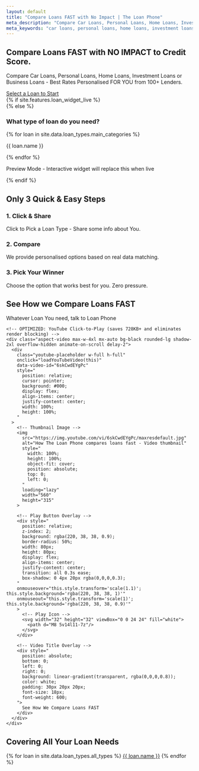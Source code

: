 ```yaml
---
layout: default
title: "Compare Loans FAST with No Impact | The Loan Phone"
meta_description: "Compare Car Loans, Personal Loans, Home Loans, Investment Loans, or Business Loans with zero impact on your credit score. Best personalised rates from 100+ lenders."
meta_keywords: "car loans, personal loans, home loans, investment loans, business loans, refinance, best loan rates"
---
```


<section class="bg-[var(--bg-accent)] py-20 md:py-32 transition-colors duration-300">
  <div class="container mx-auto px-6 grid md:grid-cols-2 gap-12 items-center">
    <div class="text-center md:text-left">
      <h1 class="text-4xl md:text-6xl font-extrabold text-[var(--text-primary)] leading-tight mb-4 animate-on-scroll">
        Compare Loans <span class="brand-red">FAST</span> with NO IMPACT to Credit Score.
      </h1>
      <p class="text-lg text-[var(--text-secondary)] mb-8 max-w-xl mx-auto md:mx-0 animate-on-scroll delay-1">
        Compare Car Loans, Personal Loans, Home Loans, Investment Loans or Business Loans - Best Rates Personalised FOR YOU from 100+ Lenders.
      </p>
      <a href="#loan-selector" class="inline-block bg-brand-red text-white font-bold text-lg px-8 py-4 rounded-lg shadow-xl hover:bg-brand-red-dark transition-transform duration-300 transform hover:scale-105 animate-on-scroll delay-2">
        Select a Loan to Start
      </a>
    </div>
    <div id="loan-selector">
      {% if site.features.loan_widget_live %}
        <!-- Live Widget -->
        <div id="repaymentWidget"></div>
        <script>
        (function () {
          const params = new Proxy(new URLSearchParams(window.location.search), {
            get: (searchParams, prop) => searchParams.get(prop),
          });
          if (params.partnerId) {
            localStorage.setItem("externalPartnerId", params.partnerId);
          } else {
            localStorage.setItem("externalPartnerId", "{{ site.features.partner_id }}");
          }
          localStorage.setItem("sourceUrl", "{{ site.features.source_url }}");
          localStorage.setItem("source", "{{ site.company.name }}");
          localStorage.setItem("targetSystem", "SKYNET");
          localStorage.setItem("countryCode", "AU");
        })();
        </script>
        <script src="{{ site.features.widget_js }}"></script>
        <link href="{{ site.features.widget_css }}" rel="stylesheet" />
      {% else %}
        <!-- Visual Placeholder -->
        <div class="bg-[var(--bg-primary)] p-4 sm:p-8 rounded-2xl shadow-2xl animate-on-scroll delay-3">
          <h3 class="text-xl font-bold text-center mb-4 text-[var(--text-primary)]">What type of loan do you need?</h3>
          <div class="grid grid-cols-2 sm:grid-cols-3 gap-4">
            {% for loan in site.data.loan_types.main_categories %}
              <div class="text-center p-4 bg-[var(--bg-secondary)] rounded-lg hover:shadow-md transition-shadow cursor-default">
                <i class="{{ loan.icon }} text-3xl brand-red mb-2"></i>
                <p class="font-semibold text-sm text-[var(--text-secondary)]">{{ loan.name }}</p>
              </div>
            {% endfor %}
          </div>
          <div class="mt-4 text-center">
            <p class="text-xs text-[var(--text-secondary)] opacity-75">
              <i class="fas fa-eye"></i> Preview Mode - Interactive widget will replace this when live
            </p>
          </div>
        </div>
      {% endif %}
    </div>
  </div>
</section>

<section id="how-it-works" class="py-20 bg-[var(--bg-secondary)] transition-colors duration-300">
  <div class="container mx-auto px-6 text-center">
    <h2 class="text-3xl font-bold mb-4 animate-on-scroll">Only 3 Quick & Easy Steps</h2>
    <div class="grid md:grid-cols-3 gap-10 mt-12">
      <div class="flex flex-col items-center animate-on-scroll delay-1">
        <div class="bg-red-100 p-6 rounded-full mb-4">
          <i class="fa-solid fa-hand-pointer text-4xl brand-red"></i>
        </div>
        <h3 class="text-xl font-bold mb-2">1. Click & Share</h3>
        <p class="text-[var(--text-secondary)]">Click to Pick a Loan Type - Share some info about You.</p>
      </div>
      <div class="flex flex-col items-center animate-on-scroll delay-2">
        <div class="bg-red-100 p-6 rounded-full mb-4">
          <i class="fa-solid fa-right-left text-4xl brand-red"></i>
        </div>
        <h3 class="text-xl font-bold mb-2">2. Compare</h3>
        <p class="text-[var(--text-secondary)]">We provide personalised options based on real data matching.</p>
      </div>
      <div class="flex flex-col items-center animate-on-scroll delay-3">
        <div class="bg-red-100 p-6 rounded-full mb-4">
          <i class="fa-solid fa-trophy text-4xl brand-red"></i>
        </div>
        <h3 class="text-xl font-bold mb-2">3. Pick Your Winner</h3>
        <p class="text-[var(--text-secondary)]">Choose the option that works best for you. Zero pressure.</p>
      </div>
    </div>
  </div>
</section>

<section class="py-20 bg-gray-900 text-white">
  <div class="container mx-auto px-6 text-center">
    <h2 class="text-3xl font-bold mb-4 animate-on-scroll">See How we Compare Loans <span class="brand-red">FAST</span></h2>
    <p class="text-gray-300 max-w-3xl mx-auto mb-8 animate-on-scroll delay-1">Whatever Loan You need, talk to Loan Phone</p>
    
    <!-- OPTIMIZED: YouTube Click-to-Play (saves 728KB+ and eliminates render blocking) -->
    <div class="aspect-video max-w-4xl mx-auto bg-black rounded-lg shadow-2xl overflow-hidden animate-on-scroll delay-2">
      <div 
        class="youtube-placeholder w-full h-full" 
        onclick="loadYouTubeVideo(this)" 
        data-video-id="6skCwdEYgPc"
        style="
          position: relative;
          cursor: pointer;
          background: #000;
          display: flex;
          align-items: center;
          justify-content: center;
          width: 100%;
          height: 100%;
        "
      >
        <!-- Thumbnail Image -->
        <img 
          src="https://img.youtube.com/vi/6skCwdEYgPc/maxresdefault.jpg" 
          alt="How The Loan Phone compares loans fast - Video thumbnail"
          style="
            width: 100%;
            height: 100%;
            object-fit: cover;
            position: absolute;
            top: 0;
            left: 0;
          "
          loading="lazy"
          width="560"
          height="315"
        >
        
        <!-- Play Button Overlay -->
        <div style="
          position: relative;
          z-index: 2;
          background: rgba(220, 38, 38, 0.9);
          border-radius: 50%;
          width: 80px;
          height: 80px;
          display: flex;
          align-items: center;
          justify-content: center;
          transition: all 0.3s ease;
          box-shadow: 0 4px 20px rgba(0,0,0,0.3);
        " 
        onmouseover="this.style.transform='scale(1.1)'; this.style.background='rgba(220, 38, 38, 1)'"
        onmouseout="this.style.transform='scale(1)'; this.style.background='rgba(220, 38, 38, 0.9)'"
        >
          <!-- Play Icon -->
          <svg width="32" height="32" viewBox="0 0 24 24" fill="white">
            <path d="M8 5v14l11-7z"/>
          </svg>
        </div>

        <!-- Video Title Overlay -->
        <div style="
          position: absolute;
          bottom: 0;
          left: 0;
          right: 0;
          background: linear-gradient(transparent, rgba(0,0,0,0.8));
          color: white;
          padding: 30px 20px 20px;
          font-size: 18px;
          font-weight: 600;
        ">
          See How We Compare Loans FAST
        </div>
      </div>
    </div>
  </div>
</section>

<section id="loan-types" class="py-20 bg-[var(--bg-secondary)] transition-colors duration-300">
  <div class="container mx-auto px-6">
    <h2 class="text-3xl font-bold text-center mb-12 animate-on-scroll">Covering All Your Loan Needs</h2>
    <div class="grid grid-cols-2 sm:grid-cols-3 md:grid-cols-4 lg:grid-cols-5 gap-8 text-center text-[var(--text-secondary)] animate-on-scroll delay-1">
      {% for loan in site.data.loan_types.all_types %}
        <a href="{{ site.baseurl }}{{ loan.url }}" class="hover:brand-red font-semibold">{{ loan.name }}</a>
      {% endfor %}
    </div>
  </div>
</section>

<script>
function loadYouTubeVideo(element) {
  const videoId = element.getAttribute('data-video-id');
  const iframe = document.createElement('iframe');
  
  iframe.src = `https://www.youtube.com/embed/${videoId}?autoplay=1&rel=0`;
  iframe.width = '560';
  iframe.height = '315';
  iframe.style.width = '100%';
  iframe.style.height = '100%';
  iframe.style.position = 'absolute';
  iframe.style.top = '0';
  iframe.style.left = '0';
  iframe.style.border = 'none';
  iframe.title = 'YouTube video player';
  iframe.allow = 'accelerometer; autoplay; clipboard-write; encrypted-media; gyroscope; picture-in-picture; web-share';
  iframe.allowFullscreen = true;
  
  // Replace thumbnail with iframe
  element.style.position = 'relative';
  element.innerHTML = '';
  element.appendChild(iframe);
  
  // Track video play event (only if Facebook Pixel is loaded)
  if (typeof fbq !== 'undefined') {
    fbq('track', 'ViewContent', {
      content_name: 'Loan Comparison Video',
      content_category: 'Video Engagement'
    });
  }
}
</script>
